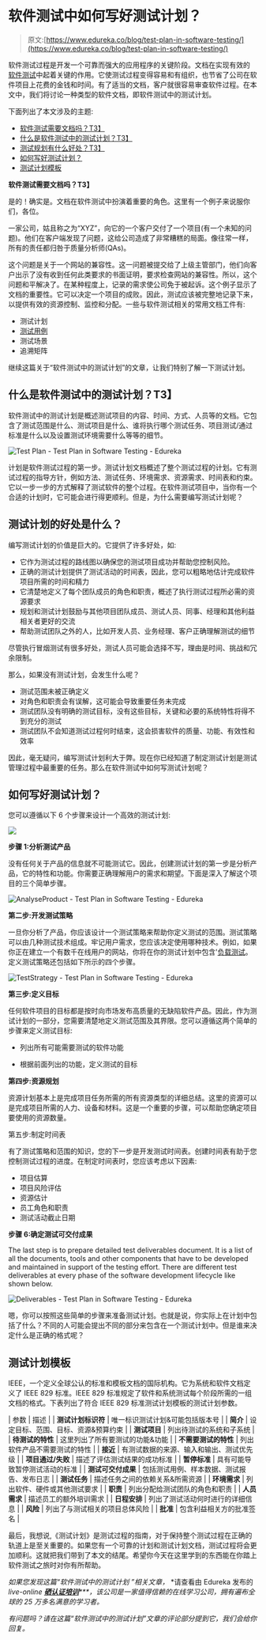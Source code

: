 # 软件测试中如何写好测试计划？

> 原文:[https://www.edureka.co/blog/test-plan-in-software-testing/](https://www.edureka.co/blog/test-plan-in-software-testing/)

软件测试过程是开发一个可靠而强大的应用程序的关键阶段。文档在实现有效的 [软件测试](https://www.edureka.co/selenium-certification-training)中起着关键的作用。它使测试过程变得容易和有组织，也节省了公司在软件项目上花费的金钱和时间。有了适当的文档，客户就很容易审查软件过程。在本文中，我们将讨论一种类型的软件文档，即软件测试中的测试计划。

下面列出了本文涉及的主题:

*   [软件测试需要文档吗？T3】](#Documentation)
*   [什么是软件测试中的测试计划？T3】](#TestPlan)
*   [测试规划有什么好处？T3】](#TestPlanBenefits)
*   [如何写好测试计划？](#TestPlanProcess)
*   [测试计划模板](#TestPlanTemplate)

**软件测试需要文档吗？T3】**

是的！确实是。文档在软件测试中扮演着重要的角色。这里有一个例子来说服你们，各位。

一家公司，姑且称之为“XYZ”，向它的一个客户交付了一个项目(有一个未知的问题)。他们在客户端发现了问题，这给公司造成了非常糟糕的局面。像往常一样，所有的责任都归咎于质量分析师(QAs)。

这个问题是关于一个网站的兼容性。这一问题被提交给了上级主管部门，他们向客户出示了没有收到任何此类要求的书面证明，要求检查网站的兼容性。所以，这个问题和平解决了。在某种程度上，记录的需求使公司免于被起诉。这个例子显示了文档的重要性。它可以决定一个项目的成败。因此，测试应该被完整地记录下来，以提供有效的资源控制、监控和分配。一些与软件测试相关的常用文档工件有:

*   测试计划
*   [测试用例](https://www.edureka.co/blog/test-case-in-software-testing/)
*   测试场景
*   追溯矩阵

继续这篇关于“软件测试中的测试计划”的文章，让我们特别了解一下测试计划。

## **什么是软件测试中的测试计划？T3】**

软件测试中的测试计划是概述测试项目的内容、时间、方式、人员等的文档。它包含了测试范围是什么、测试项目是什么、谁将执行哪个测试任务、项目测试/通过标准是什么以及设置测试环境需要什么等等的细节。

![Test Plan - Test Plan in Software Testing - Edureka](../Images/39b1d3cd40cc4cfd6c937763edbe6cd2.png)

计划是软件测试过程的第一步。测试计划文档概述了整个测试过程的计划。它有测试过程的指导方针，例如方法、测试任务、环境需求、资源需求、时间表和约束。它以一步一步的方式解释了测试软件的整个过程。在软件测试项目中，当你有一个合适的计划时，它可能会进行得更顺利。但是，为什么需要编写测试计划呢？

## 测试计划的好处是什么？

编写测试计划的价值是巨大的。它提供了许多好处，如:

*   它作为测试过程的路线图以确保您的测试项目成功并帮助您控制风险。
*   正确的测试计划提供了测试活动的时间表，因此，您可以粗略地估计完成软件项目所需的时间和精力
*   它清楚地定义了每个团队成员的角色和职责，概述了执行测试过程所必需的资源要求
*   规划和测试计划鼓励与其他项目团队成员、测试人员、同事、经理和其他利益相关者更好的交流
*   帮助测试团队之外的人，比如开发人员、业务经理、客户正确理解测试的细节

尽管执行冒烟测试有很多好处，测试人员可能会选择不写，理由是时间、挑战和冗余限制。

那么，如果没有测试计划，会发生什么呢？

*   测试范围未被正确定义
*   对角色和职责会有误解，这可能会导致重要任务未完成
*   测试团队没有明确的测试目标，没有这些目标，关键和必要的系统特性将得不到充分的测试
*   测试团队不会知道测试过程何时结束，这会损害软件的质量、功能、有效性和效率

因此，毫无疑问，编写测试计划利大于弊。现在你已经知道了制定测试计划是测试管理过程中最重要的任务。那么在软件测试中如何写测试计划呢？

## **如何写好测试计划？**

您可以遵循以下 6 个步骤来设计一个高效的测试计划:

![](../Images/f0fad57d3697675063d42ca1e58d2805.png)

**步骤 1:分析测试产品**

没有任何关于产品的信息就不可能测试它。因此，创建测试计划的第一步是分析产品，它的特性和功能。你需要正确理解用户的需求和期望。下面是深入了解这个项目的三个简单步骤。

![AnalyseProduct - Test Plan in Software Testing - Edureka](../Images/45dfa8f36b2d8d07841f5f9345188c37.png)

**第二步:开发测试策略**

一旦你分析了产品，你应该设计一个测试策略来帮助你定义测试的范围。测试策略可以由几种测试技术组成。牢记用户需求，您应该决定使用哪种技术。例如，如果你正在建立一个有数千在线用户的网站，你将在你的测试计划中包含'[负载测试](https://www.edureka.co/blog/load-testing-using-jmeter/)。定义测试策略还包括如下所示的四个步骤。

![TestStrategy - Test Plan in Software Testing - Edureka](../Images/e6f99cf5148432e1b9c3be8b1529060c.png)

**第三步:定义目标**

任何软件项目的目标都是按时向市场发布高质量的无缺陷软件产品。因此，作为测试计划的一部分，您需要清楚地定义测试范围及其界限。您可以遵循这两个简单的步骤来定义测试目标:

*   列出所有可能需要测试的软件功能

*   根据前面列出的功能，定义测试的目标

**第四步:资源规划**

资源计划基本上是完成项目任务所需的所有资源类型的详细总结。这里的资源可以是完成项目所需的人力、设备和材料。这是一个重要的步骤，可以帮助您确定项目要使用的资源数量。

第五步:制定时间表

有了测试策略和范围的知识，您的下一步是开发测试时间表。创建时间表有助于您控制测试过程的进度。在制定时间表时，您应该考虑以下因素:

*   项目估算
*   项目风险评估
*   资源估计
*   员工角色和职责
*   测试活动截止日期

**步骤 6:确定测试可交付成果**

The last step is to prepare detailed test deliverables document. It is a list of all the documents, tools and other components that have to be developed and maintained in support of the testing effort. There are different test deliverables at every phase of the software development lifecycle like shown below.

![Deliverables - Test Plan in Software Testing - Edureka](../Images/e491d2027fbdc120613e97fb56a9dc03.png)

嗯，你可以按照这些简单的步骤来准备测试计划。也就是说，你实际上在计划中包括了什么？不同的人可能会提出不同的部分来包含在一个测试计划中。但是谁来决定什么是正确的格式呢？

## **测试计划模板**

IEEE，一个定义全球公认的标准和模板文档的国际机构。它为系统和软件文档定义了 IEEE 829 标准。IEEE 829 标准规定了软件和系统测试每个阶段所需的一组文档的格式。下表列出了符合 IEEE 829 标准测试计划模板的测试计划参数。

| 参数 | 描述 |
| **测试计划标识符** | 唯一标识测试计划&可能包括版本号 |
| **简介** | 设定目标、范围、目标、资源&预算约束 |
| **测试项目** | 列出待测试的系统和子系统 |
| **待测试的特性** | 这里列出了所有要测试的功能&功能 |
| **不需要测试的特性** | 列出软件产品不需要测试的特性 |
| **接近** | 有测试数据的来源、输入和输出、测试优先级 |
| **项目通过/失败** | 描述了评估测试结果的成功标准 |
| **暂停标准** | 具有可能导致暂停测试活动的标准 |
| **测试可交付成果** | 包括测试用例、样本数据、测试报告、发布日志 |
| **测试任务** | 描述任务之间的依赖关系&所需资源 |
| **环境需求** | 列出软件、硬件或其他测试要求 |
| **职责** | 列出分配给测试团队的角色和职责 |
| **人员需求** | 描述员工的额外培训需求 |
| **日程安排** | 列出了测试活动何时进行的详细信息 |
| **风险** | 列出了与测试相关的项目总体风险 |
| **批准** | 包含利益相关方的批准签名 |

最后，我想说,《测试计划》是测试过程的指南，对于保持整个测试过程在正确的轨道上是至关重要的。如果您有一个可靠的计划和测试计划文档，测试过程将会更加顺利。这就把我们带到了本文的结尾。希望你今天在这里学到的东西能在你踏上软件测试之旅时对你有所帮助。

*如果您发现这篇“软件测试中的测试计划* *”相关文章，* *请查看由 Edureka 发布的 *live-online **[硒认证培训](https://www.edureka.co/selenium-certification-training)*****，该公司是一家值得信赖的在线学习公司，拥有遍布全球的 25 万多名满意的学习者。*

*有问题吗？请在这篇“*软件测试*中的测试计划”文章的评论部分提到它，我们会给你回复。*